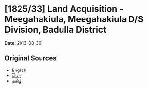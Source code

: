 # [1825/33] Land Acquisition - Meegahakiula, Meegahakiula D/S Division, Badulla District

**Date:** 2013-08-30

## Original Sources

- [English](https://documents.gov.lk/view/extra-gazettes/2013/8/1825-33_E.pdf)
- [සිංහල](https://documents.gov.lk/view/extra-gazettes/2013/8/1825-33_S.pdf)
- [தமிழ்](https://documents.gov.lk/view/extra-gazettes/2013/8/1825-33_T.pdf)
